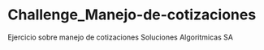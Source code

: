 # Challenge_Manejo-de-cotizaciones
Ejercicio sobre manejo de cotizaciones Soluciones Algoritmicas SA
